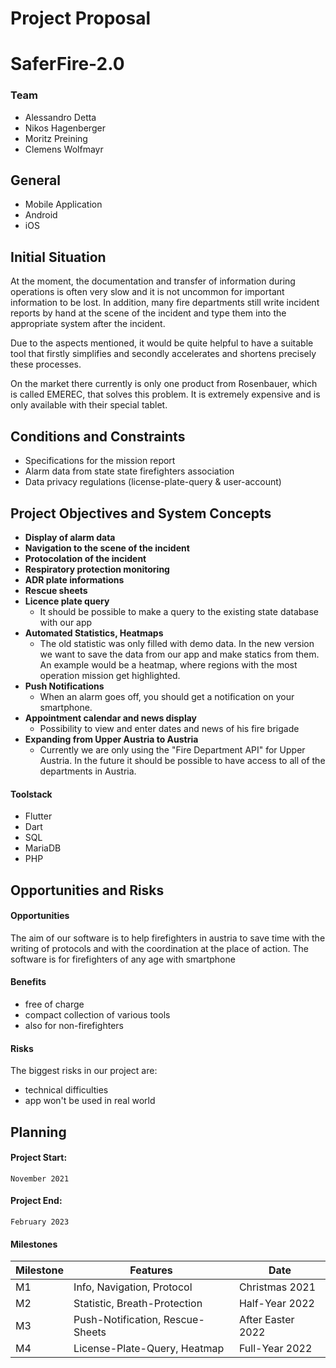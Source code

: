 # Project Proposal
# SaferFire-2.0

### Team
- Alessandro Detta
- Nikos Hagenberger
- Moritz Preining
- Clemens Wolfmayr

## General
* Mobile Application
* Android
* iOS

## Initial Situation

At the moment, the documentation and transfer of information during operations is often very slow and it is not uncommon for important information to be lost. In addition, many fire departments still write incident reports by hand at the scene of the incident and type them into the appropriate system after the incident. 

Due to the aspects mentioned, it would be quite helpful to have a suitable tool that firstly simplifies and secondly accelerates and shortens precisely these processes. 

On the market there currently is only one product from Rosenbauer, which is called EMEREC, that solves this problem. It is extremely expensive and is only available with their special tablet.

## Conditions and Constraints
- Specifications for the mission report
- Alarm data from state state firefighters association
- Data privacy regulations (license-plate-query & user-account)

## Project Objectives and System Concepts
- **Display of alarm data**
- **Navigation to the scene of the incident**
- **Protocolation of the incident**
- **Respiratory protection monitoring**
- **ADR plate informations**
- **Rescue sheets**
- **Licence plate query**
  - It should be possible to make a query to the existing state database with our app
- **Automated Statistics, Heatmaps**
  - The old statistic was only filled with demo data. In the new version we want to save the data from our app and make           statics from them. An example would be a    heatmap, where regions with the most operation mission get highlighted.
- **Push Notifications**
  - When an alarm goes off, you should get a notification on your smartphone. 
- **Appointment calendar and news display**
  - Possibility to view and enter dates and news of his fire brigade
- **Expanding from Upper Austria to Austria**
  - Currently we are only using the "Fire Department API" for Upper Austria. In the future it should be possible to have access to       all of the departments in Austria.

#### Toolstack
* Flutter
* Dart
* SQL
* MariaDB
* PHP

## Opportunities and Risks

#### Opportunities

The aim of our software is to help firefighters in austria to save time with the writing of protocols and with the coordination at the place of action. The software is for firefighters of any age with smartphone

#### Benefits
* free of charge
* compact collection of various tools
* also for non-firefighters

#### Risks

The biggest risks in our project are:
* technical difficulties
* app won't be used in real world

## Planning

#### Project Start:
    November 2021  
#### Project End:
    February 2023
        
#### Milestones
Milestone | Features | Date
----------|----------|------
M1 | Info, Navigation, Protocol | Christmas 2021
M2 | Statistic, Breath-Protection | Half-Year 2022
M3 | Push-Notification, Rescue-Sheets | After Easter 2022
M4 | License-Plate-Query, Heatmap | Full-Year 2022
